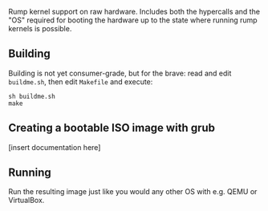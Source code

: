 Rump kernel support on raw hardware.  Includes both the hypercalls and the "OS" required for booting the hardware up to the state where running rump kernels is possible.

Building
--------

Building is not yet consumer-grade, but for the brave: read and edit 
`buildme.sh`, then edit `Makefile` and execute:

```
sh buildme.sh
make
```

Creating a bootable ISO image with grub
---------------------------------------

\[insert documentation here\]

Running
-------

Run the resulting image just like you would any other OS with e.g. QEMU or VirtualBox.